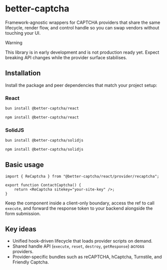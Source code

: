 # better-captcha

Framework-agnostic wrappers for CAPTCHA providers that share the same lifecycle, render flow, and control handle so you can swap vendors without touching your UI.

> [!WARNING]
> This library is in early development and is not production ready yet. Expect breaking API changes while the provider surface stabilises.

## Installation

Install the package and peer dependencies that match your project setup:

### React
```sh
bun install @better-captcha/react
```
```sh
npm install @better-captcha/react
```

### SolidJS
```sh
bun install @better-captcha/solidjs
```
```sh
npm install @better-captcha/solidjs
```

## Basic usage

```tsx
import { ReCaptcha } from "@better-captcha/react/provider/recaptcha";

export function ContactCaptcha() {
	return <ReCaptcha sitekey="your-site-key" />;
}
```

Keep the component inside a client-only boundary, access the ref to call `execute`, and forward the response token to your backend alongside the form submission.

## Key ideas

- Unified hook-driven lifecycle that loads provider scripts on demand.
- Shared handle API (`execute`, `reset`, `destroy`, `getResponse`) across providers.
- Provider-specific bundles such as reCAPTCHA, hCaptcha, Turnstile, and Friendly Captcha.
